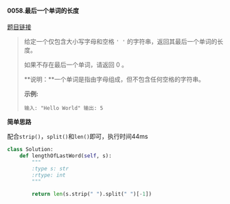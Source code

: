 #### 0058.最后一个单词的长度
[题目链接](https://leetcode-cn.com/problems/length-of-last-word/)
> 给定一个仅包含大小写字母和空格 `' '` 的字符串，返回其最后一个单词的长度。
>
> 如果不存在最后一个单词，请返回 0 。
>
> **说明：**一个单词是指由字母组成，但不包含任何空格的字符串。
>
> **示例:**
>
> `
> 输入: "Hello World"
> 输出: 5
> `

**简单思路**

配合`strip()`，`split()`和`len()`即可，执行时间44ms

```python
class Solution:
    def lengthOfLastWord(self, s):
        """
        :type s: str
        :rtype: int
        """
        
        return len(s.strip(" ").split(" ")[-1])
```

